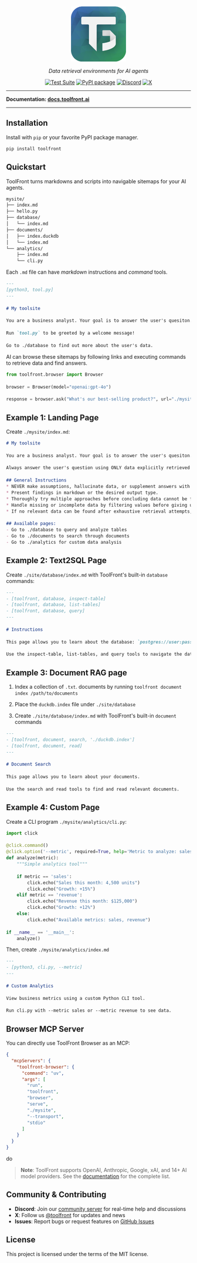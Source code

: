 <p align="center">
  <a href="https://github.com/kruskal-labs/toolfront">
    <img src="https://raw.githubusercontent.com/kruskal-labs/toolfront/main/img/logo.png" width="150" alt="ToolFront Logo">
  </a>
</p>

<div align="center">

*Data retrieval environments for AI agents*

[![Test Suite](https://github.com/kruskal-labs/toolfront/actions/workflows/test.yml/badge.svg)](https://github.com/kruskal-labs/toolfront/actions/workflows/test.yml)
[![PyPI package](https://img.shields.io/pypi/v/toolfront?color=%2334D058&label=pypi%20package)](https://pypi.org/project/toolfront/)
[![Discord](https://img.shields.io/discord/1323415085011701870?label=Discord&logo=discord&logoColor=white&style=flat-square)](https://discord.gg/rRyM7zkZTf)
[![X](https://img.shields.io/badge/ToolFront-black?style=flat-square&logo=x&logoColor=white)](https://x.com/toolfront)

</div>


---

**Documentation: [docs.toolfront.ai](http://docs.toolfront.ai/)**

---

## Installation

Install with `pip` or your favorite PyPI package manager.

```bash
pip install toolfront
```

## Quickstart

ToolFront turns markdowns and scripts into navigable sitemaps for your AI agents.

```bash
mysite/
├── index.md
├── hello.py
├── database/
│   └── index.md
├── documents/
│   ├── index.duckdb
│   └── index.md
└── analytics/
    ├── index.md
    └── cli.py
```
Each `.md` file can have *markdown* instructions and *command* tools.

```markdown
---
[python3, tool.py]
---

# My toolsite

You are a business analyst. Your goal is to answer the user's quesiton.

Run `tool.py` to be greeted by a welcome message!

Go to ./database to find out more about the user's data.
```

AI can browse these sitemaps by following links and executing commands to retrieve data and find answers.

```python
from toolfront.browser import Browser

browser = Browser(model="openai:gpt-4o")

response = browser.ask("What's our best-selling product?", url="./mysite")
```
## Example 1: Landing Page

Create `./mysite/index.md`:

```markdown
# My toolsite

You are a business analyst. Your goal is to answer the user's quesiton.

Always answer the user's question using ONLY data explicitly retrieved through the provided tools.

## General Instructions
* NEVER make assumptions, hallucinate data, or supplement answers with general knowledge
* Present findings in markdown or the desired output type.
* Thoroughly try multiple approaches before concluding data cannot be found
* Handle missing or incomplete data by filtering values before giving up
* If no relevant data can be found after exhaustive retrieval attempts, clearly explain why

## Available pages:
- Go to ./database to query and analyze tables
- Go to ./documents to search through documents
- Go to ./analytics for custom data analysis
```

## Example 2: Text2SQL Page

Create `./site/database/index.md` with ToolFront's built-in `database` commands:

```markdown
---
- [toolfront, database, inspect-table]
- [toolfront, database, list-tables]
- [toolfront, database, query]
---

# Instructions

This page allows you to learn about the database: `postgres://user:pass@localhost:5432/mydb`

Use the inspect-table, list-tables, and query tools to navigate the database.
```

## Example 3: Document RAG page

1. Index a collection of `.txt`. documents by running `toolfront document index /path/to/documents`

2. Place the `duckdb.index` file under `./site/database`

3. Create `./site/database/index.md` with ToolFront's built-in `document` commands

```markdown
---
- [toolfront, document, search, './duckdb.index']
- [toolfront, document, read]
---

# Document Search

This page allows you to learn about your documents.

Use the search and read tools to find and read relevant documents.
```

## Example 4: Custom Page

Create a CLI program `./mysite/analytics/cli.py`:

```python
import click

@click.command()
@click.option('--metric', required=True, help='Metric to analyze: sales or revenue')
def analyze(metric):
    """Simple analytics tool"""

    if metric == 'sales':
        click.echo("Sales this month: 4,500 units")
        click.echo("Growth: +15%")
    elif metric == 'revenue':
        click.echo("Revenue this month: $125,000")
        click.echo("Growth: +12%")
    else:
        click.echo("Available metrics: sales, revenue")

if __name__ == '__main__':
    analyze()
```

Then, create `./mysite/analytics/index.md`

```markdown
---
- [python3, cli.py, --metric]
---

# Custom Analytics

View business metrics using a custom Python CLI tool.

Run cli.py with --metric sales or --metric revenue to see data.
```



## Browser MCP Server

You can directly use ToolFront Browser as an MCP:

```json
{
  "mcpServers": {
    "toolfront-browser": {
      "command": "uv",
      "args": [
        "run", 
        "toolfront", 
        "browser", 
        "serve",
        "./mysite",
        "--transport", 
        "stdio"
      ]
    }
  }
}
```
do
> **Note**: ToolFront supports OpenAI, Anthropic, Google, xAI, and 14+ AI model providers. See the [documentation](http://docs.toolfront.ai/) for the complete list.

## Community & Contributing

- **Discord**: Join our [community server](https://discord.gg/rRyM7zkZTf) for real-time help and discussions
- **X**: Follow us [@toolfront](https://x.com/toolfront) for updates and news
- **Issues**: Report bugs or request features on [GitHub Issues](https://github.com/kruskal-labs/toolfront/issues)

## License

This project is licensed under the terms of the MIT license.